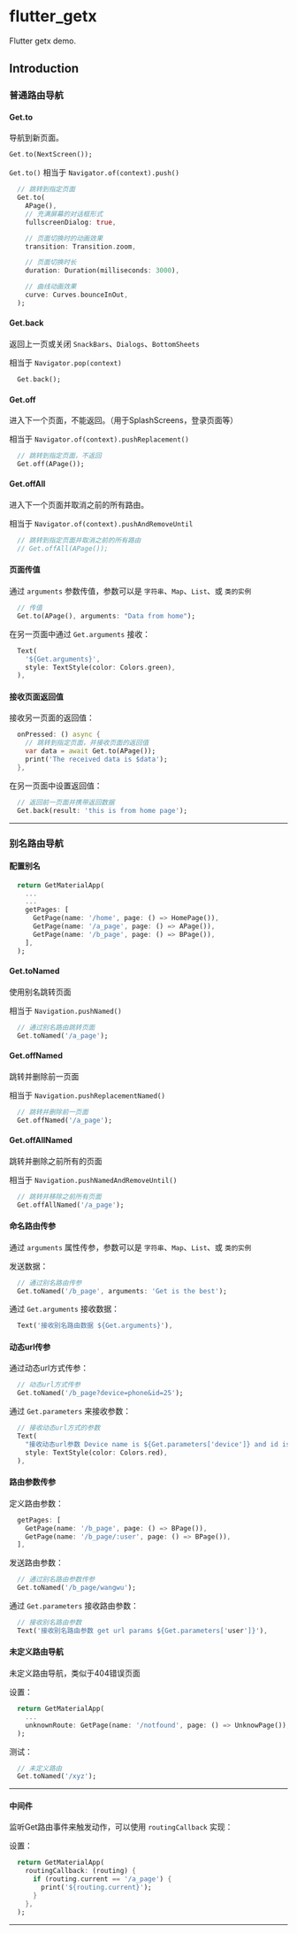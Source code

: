 # flutter_getx

Flutter getx demo.

## Introduction


### 普通路由导航

#### Get.to

导航到新页面。


```dart
Get.to(NextScreen());
```


`Get.to()` 相当于 `Navigator.of(context).push()`


```dart
  // 跳转到指定页面
  Get.to(
    APage(),
    // 充满屏幕的对话框形式
    fullscreenDialog: true,

    // 页面切换时的动画效果
    transition: Transition.zoom,

    // 页面切换时长
    duration: Duration(milliseconds: 3000),

    // 曲线动画效果
    curve: Curves.bounceInOut,
  );
```

#### Get.back

返回上一页或关闭 `SnackBars`、`Dialogs`、`BottomSheets`

相当于 `Navigator.pop(context)`

```dart
  Get.back();
```

#### Get.off

进入下一个页面，不能返回。（用于SplashScreens，登录页面等）

相当于 `Navigator.of(context).pushReplacement()`

```dart
  // 跳转到指定页面，不返回
  Get.off(APage());
```

#### Get.offAll

进入下一个页面并取消之前的所有路由。

相当于 `Navigator.of(context).pushAndRemoveUntil`

```dart
  // 跳转到指定页面并取消之前的所有路由
  // Get.offAll(APage());
```

#### 页面传值

通过 `arguments` 参数传值，参数可以是 `字符串`、`Map`、`List`、或 `类的实例`

```dart
  // 传值
  Get.to(APage(), arguments: "Data from home");
```

在另一页面中通过 `Get.arguments` 接收：

```dart
  Text(
    '${Get.arguments}',
    style: TextStyle(color: Colors.green),
  ),
```

#### 接收页面返回值

接收另一页面的返回值：

```dart
  onPressed: () async {
    // 跳转到指定页面，并接收页面的返回值
    var data = await Get.to(APage());
    print('The received data is $data');
  },
```

在另一页面中设置返回值：

```dart
  // 返回前一页面并携带返回数据
  Get.back(result: 'this is from home page');
```

----

### 别名路由导航

#### 配置别名

```dart
  return GetMaterialApp(
    ...
    ...
    getPages: [
      GetPage(name: '/home', page: () => HomePage()),
      GetPage(name: '/a_page', page: () => APage()),
      GetPage(name: '/b_page', page: () => BPage()),
    ],
  );
```


#### Get.toNamed

使用别名跳转页面

相当于 `Navigation.pushNamed()`

```dart
  // 通过别名路由跳转页面
  Get.toNamed('/a_page');
```

#### Get.offNamed

跳转并删除前一页面

相当于 `Navigation.pushReplacementNamed()`

```dart
  // 跳转并删除前一页面
  Get.offNamed('/a_page');
```

#### Get.offAllNamed

跳转并删除之前所有的页面

相当于 `Navigation.pushNamedAndRemoveUntil()`

```dart
  // 跳转并移除之前所有页面
  Get.offAllNamed('/a_page');
```

#### 命名路由传参

通过 `arguments` 属性传参，参数可以是 `字符串`、`Map`、`List`、或 `类的实例`

发送数据：

```dart
  // 通过别名路由传参
  Get.toNamed('/b_page', arguments: 'Get is the best');
```

通过 `Get.arguments` 接收数据：

```dart
  Text('接收别名路由数据 ${Get.arguments}'),
```

#### 动态url传参

通过动态url方式传参：

```dart
  // 动态url方式传参
  Get.toNamed('/b_page?device=phone&id=25');
```

通过 `Get.parameters` 来接收参数：

```dart
  // 接收动态url方式的参数
  Text(
    "接收动态url参数 Device name is ${Get.parameters['device']} and id is ${Get.parameters['id']}",
    style: TextStyle(color: Colors.red),
  ),
```

#### 路由参数传参

定义路由参数：

```dart
  getPages: [
    GetPage(name: '/b_page', page: () => BPage()),
    GetPage(name: '/b_page/:user', page: () => BPage()),
  ],
```

发送路由参数：

```dart
  // 通过别名路由参数传参
  Get.toNamed('/b_page/wangwu');
```

通过 `Get.parameters` 接收路由参数：

```dart
  // 接收别名路由参数
  Text('接收别名路由参数 get url params ${Get.parameters['user']}'),
```

#### 未定义路由导航

未定义路由导航，类似于404错误页面

设置：

```dart
  return GetMaterialApp(
    ...
    unknownRoute: GetPage(name: '/notfound', page: () => UnknowPage()),
  );
```

测试：

```dart
  // 未定义路由
  Get.toNamed('/xyz');
```

-----

#### 中间件

监听Get路由事件来触发动作，可以使用 `routingCallback` 实现：

设置：

```dart
  return GetMaterialApp(
    routingCallback: (routing) {
      if (routing.current == '/a_page') {
        print('${routing.current}');
      }
    },
  );
```

----